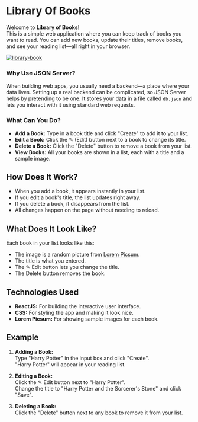 # Library Of Books

Welcome to **Library of Books**!  
This is a simple web application where you can keep track of books you want to read. You can add new books, update their titles, remove books, and see your reading list—all right in your browser.

[![library-book](https://github.com/user-attachments/assets/9290f174-ec58-4a9d-b156-953bc779045c)
](https://vimeo.com/1085475137?share=copy)

### Why Use JSON Server?

When building web apps, you usually need a backend—a place where your data lives. Setting up a real backend can be complicated, so JSON Server helps by pretending to be one. It stores your data in a file called `db.json` and lets you interact with it using standard web requests.

### What Can You Do?

- **Add a Book:** Type in a book title and click "Create" to add it to your list.
- **Edit a Book:** Click the ✎ (Edit) button next to a book to change its title.
- **Delete a Book:** Click the "Delete" button to remove a book from your list.
- **View Books:** All your books are shown in a list, each with a title and a sample image.

## How Does It Work?

- When you add a book, it appears instantly in your list.
- If you edit a book's title, the list updates right away.
- If you delete a book, it disappears from the list.
- All changes happen on the page without needing to reload.

## What Does It Look Like?

Each book in your list looks like this:

- The image is a random picture from [Lorem Picsum](https://picsum.photos/).
- The title is what you entered.
- The ✎ Edit button lets you change the title.
- The Delete button removes the book.

## Technologies Used

- **ReactJS:** For building the interactive user interface.
- **CSS:** For styling the app and making it look nice.
- **Lorem Picsum:** For showing sample images for each book.

## Example

1. **Adding a Book:**  
   Type "Harry Potter" in the input box and click "Create".  
   "Harry Potter" will appear in your reading list.

2. **Editing a Book:**  
   Click the ✎ Edit button next to "Harry Potter".  
   Change the title to "Harry Potter and the Sorcerer's Stone" and click "Save".

3. **Deleting a Book:**  
   Click the "Delete" button next to any book to remove it from your list.
